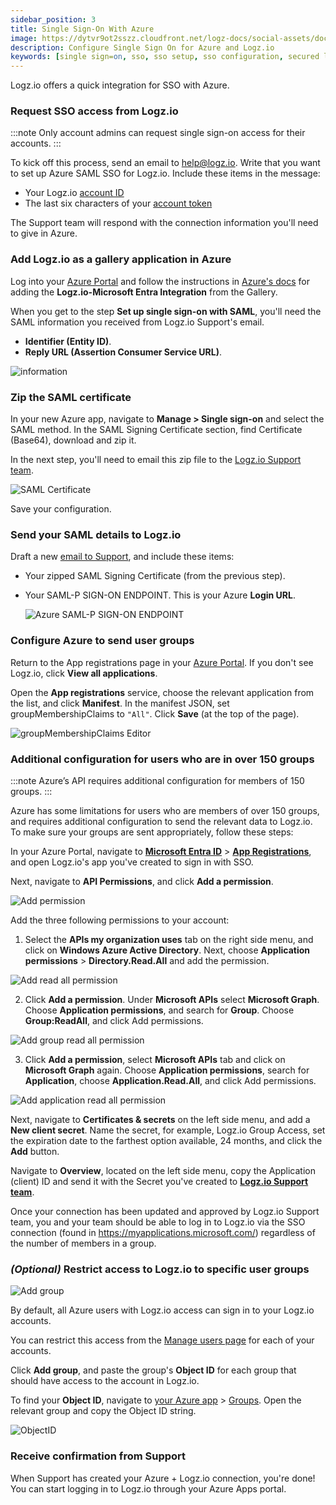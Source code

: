 ```yaml
---
sidebar_position: 3
title: Single Sign-On With Azure
image: https://dytvr9ot2sszz.cloudfront.net/logz-docs/social-assets/docs-social.jpg
description: Configure Single Sign On for Azure and Logz.io
keywords: [single sign=on, sso, sso setup, sso configuration, secured login, integration, azure]
---
```


Logz.io offers a quick integration for SSO with Azure.


### Request SSO access from Logz.io

:::note
Only account admins can request single sign-on access for their accounts.
:::


To kick off this process, send an email to [help@logz.io](mailto:help@logz.io).
Write that you want to set up Azure SAML SSO for Logz.io.
Include these items in the message:

* Your Logz.io [account ID](https://app.logz.io/#/dashboard/settings/general)
* The last six characters of your [account token](https://app.logz.io/#/dashboard/settings/manage-accounts)

The Support team will respond with the connection information you'll need to give in Azure.

### Add Logz.io as a gallery application in Azure

Log into your [Azure Portal](https://portal.azure.com/) and follow the instructions in [Azure's docs](https://docs.microsoft.com/en-us/azure/active-directory/saas-apps/logzio-cloud-observability-for-engineers-tutorial) for adding the **Logz.io-Microsoft Entra Integration** from the  Gallery.

When you get to the step **Set up single sign-on with SAML**, you'll need the SAML information you received from Logz.io Support's email.

* **Identifier (Entity ID)**.
* **Reply URL (Assertion Consumer Service URL)**.

![information](https://dytvr9ot2sszz.cloudfront.net/logz-docs/sso-providers/azure/single-sign-in-jul.png)

### Zip the SAML certificate

In your new Azure app, navigate to **Manage > Single sign-on** and select the SAML method. In the SAML Signing Certificate section, find Certificate (Base64), download and zip it.

In the next step, you'll need to email this zip file to the [Logz.io Support team](mailto:help@logz.io).

![SAML Certificate](https://dytvr9ot2sszz.cloudfront.net/logz-docs/sso-providers/azure/azure-saml-download.png)

Save your configuration.

### Send your SAML details to Logz.io

Draft a new [email to Support](mailto:help@logz.io), and include these items:

* Your zipped SAML Signing Certificate (from the previous step).
* Your SAML-P SIGN-ON ENDPOINT.
  This is your Azure **Login URL**.

  ![Azure SAML-P SIGN-ON ENDPOINT](https://dytvr9ot2sszz.cloudfront.net/logz-docs/sso-providers/azure/setup-azure-mar24.png)


### Configure Azure to send user groups

Return to the App registrations page in your [Azure Portal](https://portal.azure.com/).
If you don't see Logz.io, click **View all applications**.

Open the **App registrations** service, choose the relevant application from the list, and click **Manifest**.
In the manifest JSON, set groupMembershipClaims to `"All"`.
Click **Save** (at the top of the page).

![groupMembershipClaims Editor](https://dytvr9ot2sszz.cloudfront.net/logz-docs/sso-providers/azure/azure-sso-app-json-mar.png)

### Additional configuration for users who are in over 150 groups

:::note
Azure’s API requires additional configuration for members of 150 groups.
:::

Azure has some limitations for users who are members of over 150 groups, and requires additional configuration to send the relevant data to Logz.io. To make sure your groups are sent appropriately, follow these steps:

In your Azure Portal, navigate to **[Microsoft Entra ID](https://portal.azure.com/#blade/Microsoft_AAD_IAM/ActiveDirectoryMenuBlade/Overview)** > **[App Registrations](https://portal.azure.com/#view/Microsoft_AAD_RegisteredApps/ApplicationsListBlade)**, and open Logz.io's app you've created to sign in with SSO.

Next, navigate to **API Permissions**, and click **Add a permission**.

![Add permission](https://dytvr9ot2sszz.cloudfront.net/logz-docs/sso-providers/azure/add-permission-mar.png)

Add the three following permissions to your account:

  1. Select the **APIs my organization uses** tab on the right side menu, and click on **Windows Azure Active Directory**. Next, choose **Application permissions** > **Directory.Read.All** and add the permission.

  ![Add read all permission](https://dytvr9ot2sszz.cloudfront.net/logz-docs/sso-providers/azure/directory-read-all-mar.png)
  
  2. Click **Add a permission**. Under **Microsoft APIs** select **Microsoft Graph**.
  Choose **Application permissions**, and search for **Group**. Choose **Group:ReadAll**, and click Add permissions.

  ![Add group read all permission](https://dytvr9ot2sszz.cloudfront.net/logz-docs/sso-providers/azure/group-read-all-mar.png)
  
  3. Click **Add a permission**, select **Microsoft APIs** tab and click on **Microsoft Graph** again.
  Choose **Application permissions**, search for **Application**, choose **Application.Read.All**, and click Add permissions.

  ![Add application read all permission](https://dytvr9ot2sszz.cloudfront.net/logz-docs/sso-providers/azure/application-read-all-mar.png)

Next, navigate to **Certificates & secrets** on the left side menu, and add a **New client secret**. Name the secret, for example, Logz.io Group Access, set the expiration date to the farthest option available, 24 months, and click the **Add** button.

Navigate to **Overview**, located on the left side menu, copy the Application (client) ID and send it with the Secret you've created to **[Logz.io Support team](mailto:help@logz.io)**.

Once your connection has been updated and approved by Logz.io Support team, you and your team should be able to log in to Logz.io via the SSO connection (found in https://myapplications.microsoft.com/) regardless of the number of members in a group.


### _(Optional)_ Restrict access to Logz.io to specific user groups

![Add group](https://dytvr9ot2sszz.cloudfront.net/logz-docs/sso-providers/azure/azure-manage-users-groups.png)

By default, all Azure users with Logz.io access can sign in to your Logz.io accounts.

You can restrict this access from the [Manage users page](https://app.logz.io/#/dashboard/settings/manage-users) for each of your accounts.

Click **Add group**, and paste the group's **Object ID** for each group that should have access to the account in Logz.io.

To find your **Object ID**, navigate to [your Azure app](https://portal.azure.com/) > [Groups](https://portal.azure.com/#blade/Microsoft_AAD_IAM/GroupsManagementMenuBlade/AllGroups). Open the relevant group and copy the Object ID string.

![ObjectID](https://dytvr9ot2sszz.cloudfront.net/logz-docs/sso-providers/azure/group-object-id.png)


### Receive confirmation from Support

When Support has created your Azure + Logz.io connection, you're done!
You can start logging in to Logz.io through your Azure Apps portal.

